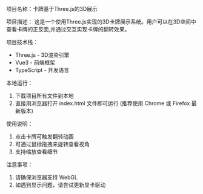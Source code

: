 项目名称：卡牌基于Three.js的3D展示

项目描述：
这是一个使用Three.js实现的3D卡牌展示系统。用户可以在3D空间中查看卡牌的正反面,并通过交互实现卡牌的翻转效果。

项目技术栈：
- Three.js - 3D渲染引擎
- Vue3 - 前端框架
- TypeScript - 开发语言

本地运行：
1. 下载项目所有文件到本地
2. 直接用浏览器打开 index.html 文件即可运行
   (推荐使用 Chrome 或 Firefox 最新版本)

使用说明：
1. 点击卡牌可触发翻转动画
2. 可通过鼠标拖拽来旋转查看视角
3. 支持缩放查看细节

注意事项：
1. 请确保浏览器支持 WebGL
2. 如遇到显示问题，请尝试更新显卡驱动